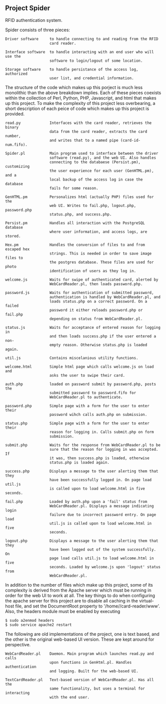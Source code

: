 Project Spider
-------------------------------------------------------------------------------
RFID authentication system.

Spider consists of three pieces:

    Driver software     to handle connecting to and reading from the RFID 
                        card reader.

    Interface software  to handle interacting with an end user who will use the
                        software to login/logout of some location.

    Storage software    to handle persistance of the access log, authorized 
                        user list, and credential information.

The structure of the code which makes up this porject is much less monolithic 
than the above breakdown implies. Each of these pieces coexists within the 
collection of Perl, Python, PHP, Javascript, and html that makes up this 
project. To make the complexity of this project less overbearing, a short
description of each peice of code which makes up this project is provided.

    read.py             Interfaces with the card reader, retrieves the binary
                        data from the card reader, extracts the card number, 
                        and writes that to a named pipe (card-id-num.fifo).

    Spider.pl           Main program used to interface between the driver 
                        software (read.py), and the web UI. Also handles
                        connecting to the databaese (Persist.pm), customizing
                        the user experience for each user (GenHTML.pm), and a
                        local backup of the access log in case the database 
                        fails for some reason.

    GenHTML.pm          Personalizes html (actually PHP) files used for the 
                        web UI. Writes to fail.php, logout.php, password.php
                        status.php, and success.php.

    Persist.pm          Handles all interaction with the PostgreSQL database
                        where user information, and access logs, are stored.

    Hex.pm              Handles the conversion of files to and from escaped hex
                        strings. This is needed in order to save image files to
                        the postgres database. These files are used for photo
                        identification of users as they log in.

    welcome.js          Waits for swipe of authenticated card, alerted by 
                        WebCardReader.pl, then loads password.php.

    password.js         Waits for authentication of submitted password, 
                        authentication is handled by WebCardReader.pl, and 
                        loads status.php on a correct password. On a failed 
                        password it either reloads password.php or fail.php
                        depending on status from WebCardReader.pl. 

    status.js           Waits for acceptance of entered reason for logging in
                        and then loads success.php if the user entered a non-
                        empty reason. Otherwise status.php is loaded again.

    util.js             Contains miscelanious utility functions.

    welcome.html        Simple html page which calls welcome.js on load and 
                        asks the user to swipe their card.

    auth.php            loaded on password submit by password.php, posts the
                        submitted password to password.fifo for 
                        WebCardReader.pl to authenticate.

    password.php        Simple page with a form for the user to enter their 
                        password wihch calls auth.php on submission.

    status.php          Simple page with a form for the user to enter their 
                        reason for logging in. Calls submit.php on form 
                        submission.

    submit.php          Waits for the response from WebCardReader.pl to be 
                        sure that the reason for logging in was accepted. If
                        it was, then success.php is loaded, otherwise 
                        status.php is loaded again.

    success.php         Displays a message to the user alerting them that they
                        have been successfully logged in. On page load util.js
                        is called upon to load welcome.html in five seconds.

    fail.php            Loaded by auth.php upon a 'fail' status from 
                        WebCardReader.pl. Displays a message indicating login
                        failure due to incorrect password entry. On page load
                        util.js is called upon to load welcome.html in five
                        seconds.

    logout.php          Displays a message to the user alerting them that they
                        have been logged out of the system successfully. On 
                        page load calls util.js to load welcome.html in five
                        seconds. Loaded by welcome.js upon 'logout' status from
                        WebCardReader.pl.

In addition to the number of files which make up this project, some of its 
complexity is derived from the Apache server which must be running in order
for the web UI to work at all. The key things to do when configuring the apache
server for this project are to disable all caching in the virtual-host file, 
and set the DocumentRoot property to '/home/<username>/card-reader/www'. Also, 
the headers module must be enabled by executing

    $ sudo a2enmod headers
    $ sudo service apache2 restart

The following are old implementations of the project, one is text based, and
the other is the original web-based UI version. These are kept around for 
perspective.

    WebCardReader.pl    Daemon. Main program which launches read.py and calls
                        upon functions in GenHtml.pl. Handles authentication
                        and logging. Built for the web-based UI.

    TextCardReader.pl   Text-based version of WebCardReader.pl. Has all the 
                        same functionality, but uses a terminal for interacting
                        with the end user.
